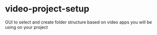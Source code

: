 video-project-setup
===================

GUI to select and create folder structure based on video apps you will be using on your project
